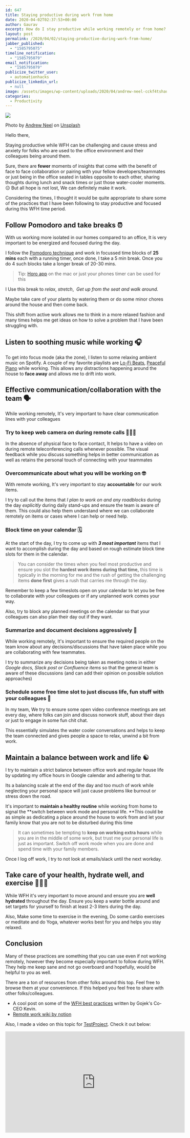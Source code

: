 ```yaml
---
id: 647
title: Staying productive during work from home
date: 2020-04-02T02:37:53+00:00
author: Gaurav
excerpt: How do I stay productive while working remotely or from home? This post is a collection of some practices that work well for me.
layout: post
permalink: /2020/04/02/staying-productive-during-work-from-home/
jabber_published:
  - "1585795075"
timeline_notification:
  - "1585795079"
email_notification:
  - "1585795079"
publicize_twitter_user:
  - automationhacks
publicize_linkedin_url:
  - null
image: /assets/images/wp-content/uploads/2020/04/andrew-neel-cckf4tshauw-unsplash.jpg
categories:
  - Productivity
---
```


![](/assets/images/wp-content/uploads/2020/04/andrew-neel-cckf4tshauw-unsplash.jpg)

Photo by&nbsp;[Andrew Neel](https://unsplash.com/@andrewtneel?utm_source=unsplash&utm_medium=referral&utm_content=creditCopyText)&nbsp;on&nbsp;[Unsplash](https://unsplash.com/s/photos/remote-work?utm_source=unsplash&utm_medium=referral&utm_content=creditCopyText)

Hello there,

Staying productive while WFH can be challenging and cause stress and anxiety for folks who are used to the office environment and their colleagues being around them.

Sure, there are **fewer** moments of insights that come with the benefit of face to face collaboration or pairing with your fellow developers/teammates or just being in the office seated in tables opposite to each other, sharing thoughts during lunch and snack times or just those water-cooler moments. 😐 But all hope is not lost, We can definitely make it work.

Considering the times, I thought it would be quite appropriate to share some of the practices that I have been following to stay productive and focused during this WFH time period.

## Follow Pomodoro and take breaks ⏰

With us working more isolated in our homes compared to an office, It is very important to be energized and focused during the day.

I follow the <a href="https://francescocirillo.com/pages/pomodoro-technique" target="_blank" rel="noopener">Pomodoro technique</a> and work in focussed time blocks of **25 mins** each with a running timer, once done, I take a 5 min break. Once you do 4 such blocks take a longer break of 20-30 mins.

<blockquote class="wp-block-quote">
  <p>
    Tip: <a href="https://apps.apple.com/us/app/horo-timer-for-menu-bar/id1437226581?mt=12" target="_blank" rel="noopener">Horo app</a> on the mac or just your phones timer can be used for this
  </p>
</blockquote>

I Use this break to _relax_, _stretch_,&nbsp; _Get up from the seat and walk around_.

Maybe take care of your plants by watering them or do some minor chores around the house and then come back.

This shift from active work allows me to think in a more relaxed fashion and many times helps me get ideas on how to solve a problem that I have been struggling with.

## Listen to soothing music while working 🎧

To get into focus mode (aka the zone), I listen to some relaxing ambient music on Spotify. A couple of my favorite playlists are [Lo-Fi Beats](https://open.spotify.com/playlist/37i9dQZF1DWWQRwui0ExPn), [Peaceful Piano](https://open.spotify.com/playlist/37i9dQZF1DX4sWSpwq3LiO?si=zjcsK2MqTE-3VYsXjZhG3w) while working. This allows any distractions happening around the house to&nbsp;**face away** and allows me to drift into work.

## Effective communication/collaboration with the team 🗣

While working remotely, It's very important to have clear communication lines with your colleagues

### Try to keep web camera _on_&nbsp;during remote calls 👨🏻‍💻

In the absence of physical face to face contact, It helps to have a video on during remote teleconferencing calls whenever possible. The visual feedback while you discuss something helps in better communication as well as retains the personal touch of connecting with your teammates

### Overcommunicate about what you will be working on 🤓

With remote working, It's very important to stay **accountable** for our work items.

I try to call out the items that _I plan to work on and any roadblocks_ during the day _explicitly_ during daily stand-ups and ensure the team is aware of them. This could also help them understand where we can collaborate remotely on items or cases where I can help or need help.

### Block time on your calendar 🗓

At the start of the day, I try to come up with _**3 most important**_ items that I want to accomplish during the day and based on rough estimate block time slots for them in the calendar.

<blockquote class="wp-block-quote">
  <p>
    You can consider the times when you feel most productive and ensure you slot the <strong>hardest work items during that time,&nbsp;</strong>this time is typically in the morning for me and the rush of getting the challenging items <strong>done first</strong> gives a rush that carries me through the day.
  </p>
</blockquote>

Remember to keep a few timeslots open on your calendar to let you be free to collaborate with your colleagues or if any unplanned work comes your way.

Also, try to block any planned meetings on the calendar so that your colleagues can also plan their day out if they want.

### Summarize and document decisions aggressively 📄

While working remotely, It's important to ensure the required people on the team know about any decisions/discussions that have taken place while you are collaborating with few teammates.

I try to summarize any decisions being taken as meeting notes in either _Google docs, Slack post or Confluence items_ so that the general team is aware of these discussions (and can add their opinion on possible solution approaches)

### Schedule some free time slot to just discuss life, fun stuff with your colleagues 🤪

In my team, We try to ensure some open video conference meetings are set every day, where folks can join and discuss nonwork stuff, about their days or just to engage in some fun chit chat.

This essentially simulates the water cooler conversations and helps to keep the team connected and gives people a space to relax, unwind a bit from work.

## Maintain a balance between work and life ☯

I try to maintain a strict balance between office work and regular house life by updating my office hours in Google calendar and adhering to that.

Its a balancing scale at the end of the day and too much of work while neglecting your personal space will just cause problems like burnout or stress down the road.

It's important to **maintain a healthy routine** while working from home to signal the **switch between work mode and personal life.&nbsp;**This could be as simple as dedicating a place around the house to work from and let your family know that you are not to be disturbed during this time

<blockquote class="wp-block-quote">
  <p>
    It can sometimes be tempting to <strong>keep on working extra hours</strong> while you are in the middle of some work, but trust me your personal life is just as important. Switch off work mode when you are done and spend time with your family members.
  </p>
</blockquote>

Once I log off work, I try to not look at emails/slack until the next workday.

## Take care of your health, hydrate well, and exercise 🙆🏻‍♂️

While WFH it's very important to move around and ensure you are **well hydrated** throughout the day. Ensure you keep a water bottle around and set targets for yourself to finish at least 2-3 liters during the day.

Also, Make some time to exercise in the evening, Do some cardio exercises or meditate and do Yoga, whatever works best for you and helps you stay relaxed.

## Conclusion

Many of these practices are something that you can use even if not working remotely, however they become especially important to follow during WFH. They help me keep sane and not go overboard and hopefully, would be helpful to you as well.

There are a ton of resources from other folks around this top. Feel free to browse them at your convenience. If this helped you feel free to share with other folks/colleagues.

  * A cool post on some of the [WFH best practices](https://blog.gojekengineering.com/gojeks-best-practices-to-work-from-home-beta-83132cbeef62) written by Gojek's Co-CEO Kevin.
  * <a href="https://www.notion.so/Remote-work-wiki-1b21ef5501714fffa9f5c5c25677371f" target="_blank" rel="noopener">Remote work wiki by notion</a>

Also, I made a video on this topic for <a href="https://testproject.io/" target="_blank" rel="noopener">TestProject</a>. Check it out below:

<iframe width="560" height="315" src="https://www.youtube.com/embed/XdGasWJBw6U" frameborder="0" allow="accelerometer; autoplay; encrypted-media; gyroscope; picture-in-picture" allowfullscreen></iframe>